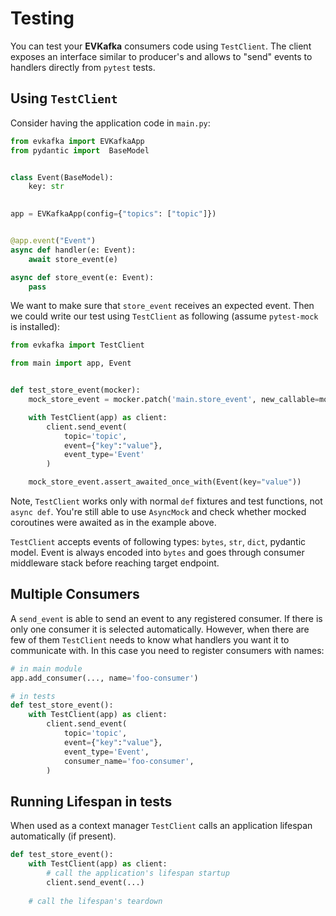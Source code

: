 # Testing

You can test your **EVKafka** consumers code using `TestClient`. The client
exposes an interface similar to producer's and allows to "send" events
to handlers directly from `pytest` tests.

## Using `TestClient`

Consider having the application code in `main.py`:
```python
from evkafka import EVKafkaApp
from pydantic import  BaseModel


class Event(BaseModel):
    key: str

    
app = EVKafkaApp(config={"topics": ["topic"]})


@app.event("Event")
async def handler(e: Event):
    await store_event(e)

async def store_event(e: Event):
    pass

```
We want to make sure that `store_event` receives an expected event. Then we could
write our test using `TestClient` as following (assume `pytest-mock` is installed):

```python
from evkafka import TestClient

from main import app, Event


def test_store_event(mocker):
    mock_store_event = mocker.patch('main.store_event', new_callable=mocker.AsyncMock)

    with TestClient(app) as client:
        client.send_event(
            topic='topic',
            event={"key":"value"},
            event_type='Event'
        )

    mock_store_event.assert_awaited_once_with(Event(key="value"))

```
Note, `TestClient` works only with normal `def` fixtures and test functions, not `async def`.
You're still able to use `AsyncMock` and check whether mocked coroutines were awaited
as in the example above.

`TestClient` accepts events of following types: `bytes`, `str`, `dict`, pydantic model. Event is always
encoded into `bytes` and goes through consumer middleware stack before reaching target endpoint.

## Multiple Consumers

A `send_event` is able to send an event to any registered consumer. If there is only one
consumer it is selected automatically. However, when there are few of them `TestClient`
needs to know what handlers you want it to communicate with. In this case you need to register
consumers with names:
```python
# in main module
app.add_consumer(..., name='foo-consumer')

# in tests
def test_store_event():
    with TestClient(app) as client:
        client.send_event(
            topic='topic',
            event={"key":"value"},
            event_type='Event',
            consumer_name='foo-consumer',
        )

```

## Running Lifespan in tests

When used as a context manager `TestClient` calls an application lifespan automatically (if present).

```python
def test_store_event():
    with TestClient(app) as client:
        # call the application's lifespan startup
        client.send_event(...)
    
    # call the lifespan's teardown
```